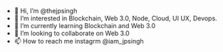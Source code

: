 - 👋 Hi, I’m @thejpsingh
- 👀 I’m interested in Blockchain, Web 3.0, Node, Cloud, UI UX, Devops.
- 🌱 I’m currently learning Blockchain and Web 3.0
- 💞️ I’m looking to collaborate on Web 3.0
- 📫 How to reach me instagrm @iam_jpsingh

<!---
thejpsingh/thejpsingh is a ✨ special ✨ repository because its `README.md` (this file) appears on your GitHub profile.
You can click the Preview link to take a look at your changes.
--->
